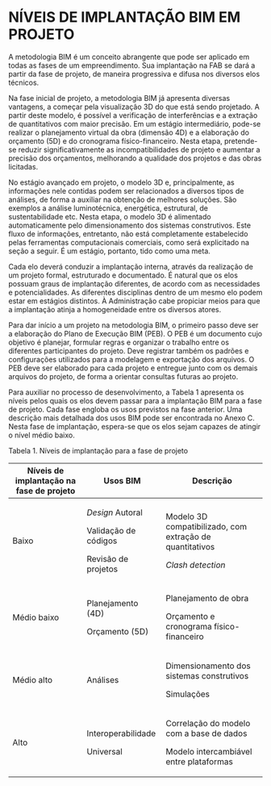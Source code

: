 # NÍVEIS DE IMPLANTAÇÃO BIM EM PROJETO

A metodologia BIM é um conceito abrangente que pode ser aplicado em todas as fases de um empreendimento. Sua implantação na FAB se dará a partir da fase de projeto, de maneira progressiva e difusa nos diversos elos técnicos.

Na fase inicial de projeto, a metodologia BIM já apresenta diversas vantagens, a começar pela visualização 3D do que está sendo projetado. A partir deste modelo, é possível a verificação de interferências e a extração de quantitativos com maior precisão. Em um estágio intermediário, pode-se realizar o planejamento virtual da obra (dimensão 4D) e a elaboração do orçamento (5D) e do cronograma físico-financeiro. Nesta etapa, pretende-se reduzir significativamente as incompatibilidades de projeto e aumentar a precisão dos orçamentos, melhorando a qualidade dos projetos e das obras licitadas.

No estágio avançado em projeto, o modelo 3D e, principalmente, as informações nele contidas podem ser relacionados a diversos tipos de análises, de forma a auxiliar na obtenção de melhores soluções. São exemplos a análise luminotécnica, energética, estrutural, de sustentabilidade etc. Nesta etapa, o modelo 3D é alimentado automaticamente pelo dimensionamento dos sistemas construtivos. Este fluxo de informações, entretanto, não está completamente estabelecido pelas ferramentas computacionais comerciais, como será explicitado na seção a seguir. É um estágio, portanto, tido como uma meta.

Cada elo deverá conduzir a implantação interna, através da realização de um projeto formal, estruturado e documentado. É natural que os elos possuam graus de implantação diferentes, de acordo com as necessidades e potencialidades. As diferentes disciplinas dentro de um mesmo elo podem estar em estágios distintos. À Administração cabe propiciar meios para que a implantação atinja a homogeneidade entre os diversos atores.

Para dar início a um projeto na metodologia BIM, o primeiro passo deve ser a elaboração do Plano de Execução BIM (PEB). O PEB é um documento cujo objetivo é planejar, formular regras e organizar o trabalho entre os diferentes participantes do projeto. Deve registrar também os padrões e configurações utilizados para a modelagem e exportação dos arquivos. O PEB deve ser elaborado para cada projeto e entregue junto com os demais arquivos do projeto, de forma a orientar consultas futuras ao projeto.

Para auxiliar no processo de desenvolvimento, a Tabela 1 apresenta os níveis pelos quais os elos devem passar para a implantação BIM para a fase de projeto. Cada fase engloba os usos previstos na fase anterior. Uma descrição mais detalhada dos usos BIM pode ser encontrada no Anexo C. Nesta fase de implantação, espera-se que os elos sejam capazes de atingir o nível médio baixo.

Tabela 1. Níveis de implantação para a fase de projeto

| Níveis de implantação na fase de projeto | Usos BIM                                                                            | Descrição                                                                                      |
| ---------------------------------------- | ----------------------------------------------------------------------------------- | ---------------------------------------------------------------------------------------------- |
| Baixo                                    | <p><em>Design</em> Autoral</p><p>Validação de códigos</p><p>Revisão de projetos</p> | <p>Modelo 3D compatibilizado, com extração de quantitativos</p><p><em>Clash detection</em></p> |
| Médio baixo                              | <p>Planejamento (4D)</p><p>Orçamento (5D)</p>                                       | <p>Planejamento de obra</p><p>Orçamento e cronograma físico-financeiro</p>                     |
| Médio alto                               | Análises                                                                            | <p>Dimensionamento dos sistemas construtivos</p><p>Simulações</p>                              |
| Alto                                     | <p>Interoperabilidade</p><p>Universal</p>                                           | <p>Correlação do modelo com a base de dados</p><p>Modelo intercambiável entre plataformas</p>  |

